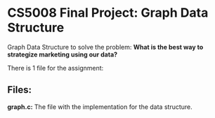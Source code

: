 # CS5008 Final Project: Graph Data Structure

Graph Data Structure to solve the problem: **What is the best way to strategize marketing using our data?**</br>

There is 1 file for the assignment:</br>

## Files:</br>

**graph.c:** The file with the implementation for the data structure.</br>


